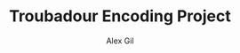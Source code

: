 ---
layout: project
title: Troubadour Encoding Project
description: 
link: 
archive: True
author: Alex Gil
---